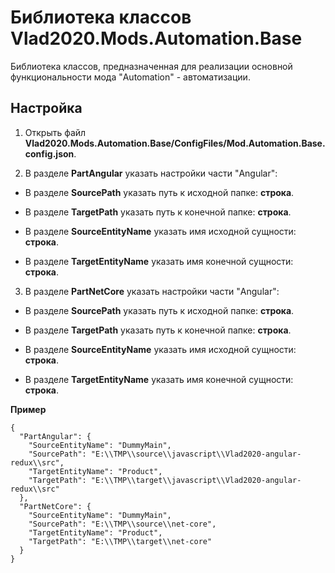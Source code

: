 # Библиотека классов Vlad2020.Mods.Automation.Base

Библиотека классов, предназначенная для реализации основной функциональности мода "Automation" -
автоматизации.

## Настройка

1. Открыть файл **Vlad2020.Mods.Automation.Base/ConfigFiles/Mod.Automation.Base.config.json**.

2. В разделе **PartAngular** указать настройки части "Angular":

- В разделе **SourcePath** указать путь к исходной папке: **строка**.

- В разделе **TargetPath** указать путь к конечной папке: **строка**.

- В разделе **SourceEntityName** указать имя исходной сущности: **строка**.

- В разделе **TargetEntityName** указать имя конечной сущности: **строка**.

3. В разделе **PartNetCore** указать настройки части "Angular":

- В разделе **SourcePath** указать путь к исходной папке: **строка**.

- В разделе **TargetPath** указать путь к конечной папке: **строка**.

- В разделе **SourceEntityName** указать имя исходной сущности: **строка**.

- В разделе **TargetEntityName** указать имя конечной сущности: **строка**.

**Пример**

    {
      "PartAngular": {
        "SourceEntityName": "DummyMain",
        "SourcePath": "E:\\TMP\\source\\javascript\\Vlad2020-angular-redux\\src",
        "TargetEntityName": "Product",
        "TargetPath": "E:\\TMP\\target\\javascript\\Vlad2020-angular-redux\\src"
      },
      "PartNetCore": {
        "SourceEntityName": "DummyMain",
        "SourcePath": "E:\\TMP\\source\\net-core",
        "TargetEntityName": "Product",
        "TargetPath": "E:\\TMP\\target\\net-core"
      }
    }


